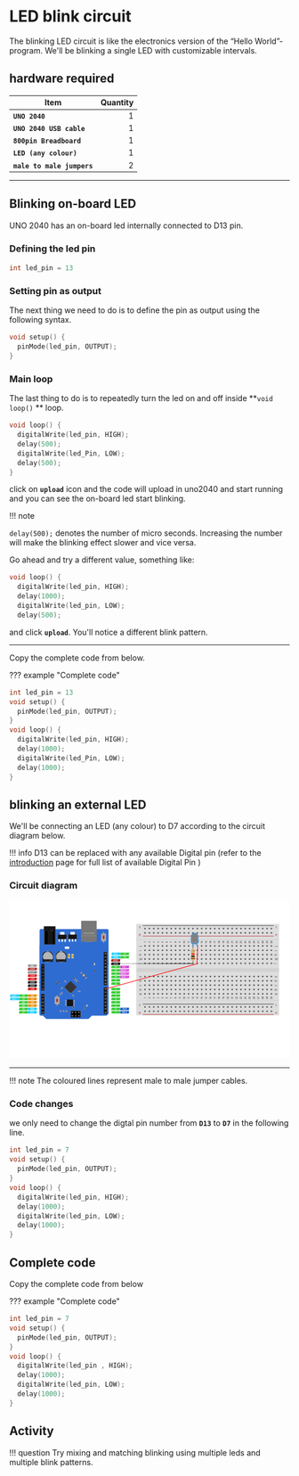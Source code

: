 # LED blink circuit

The blinking LED circuit is like the electronics version of the “Hello World”-program. We'll be blinking a single LED with customizable intervals.

## hardware required

| Item                              | Quantity                          |
| --------------------------------- | --------------------------------: |
| **`UNO 2040 `**                   |  1                                |
| **`UNO 2040 USB cable`**          |  1                                |
| **`800pin Breadboard`**           |  1                                |
| **`LED (any colour)`**            |  1                                |
| **`male to male jumpers`**        |  2                                |

<hr>

## Blinking on-board LED

UNO 2040 has an on-board led internally connected to D13 pin. 

### Defining the led pin

``` c++
int led_pin = 13
```

### Setting pin as output

The next thing we need to do is to define the pin as output using the following syntax.

```c++
void setup() {
  pinMode(led_pin, OUTPUT);
}
```

### Main loop

The last thing to do is to repeatedly turn the led on and off inside **```void loop()``` ** loop.

``` c++
void loop() {
  digitalWrite(led_pin, HIGH);  
  delay(500);                      
  digitalWrite(led_Pin, LOW);  
  delay(500);                      
}
```

click on **`upload`** icon and the code will upload in uno2040 and start running and you can see the on-board led start blinking.

!!! note

`delay(500);` denotes the number of micro seconds. Increasing the number will make the blinking effect slower and vice versa.

Go ahead and try a different value, something like:

``` c++
void loop() {
  digitalWrite(led_pin, HIGH);  
  delay(1000);                     
  digitalWrite(led_pin, LOW);   
  delay(500);                      
```

and click **`upload`**. You'll notice a different blink pattern.

<hr/>

Copy the complete code from below.

??? example "Complete code"
``` c++
int led_pin = 13
void setup() {
  pinMode(led_pin, OUTPUT);
}
void loop() {
  digitalWrite(led_pin, HIGH);
  delay(1000);                    
  digitalWrite(led_Pin, LOW);  
  delay(1000);                      
}
```


## blinking an external LED

We'll be connecting an LED (any colour) to D7 according to the circuit diagram below.

!!! info
    D13 can be replaced with any available Digital pin (refer to the [introduction](index.md#pinout-and-pin-definitions) page for full list of available Digital Pin )

### Circuit diagram

![blink led circuit](assets/blinkled.png)
<hr/>

!!! note
    The coloured lines represent male to male jumper cables.

### Code changes

we only need to change the digtal pin number from **`D13`** to **`D7`** in the following line.

```c++
int led_pin = 7
void setup() {
  pinMode(led_pin, OUTPUT);
}
void loop() {
  digitalWrite(led_pin, HIGH);
  delay(1000);                    
  digitalWrite(led_pin, LOW);  
  delay(1000);                      
}
```

## Complete code

Copy the complete code from below

??? example "Complete code"
``` c++
int led_pin = 7
void setup() {
  pinMode(led_pin, OUTPUT);
}
void loop() {
  digitalWrite(led_pin , HIGH);
  delay(1000);                    
  digitalWrite(led_pin, LOW);  
  delay(1000);                      
}
```


## Activity

!!! question
    Try mixing and matching blinking using multiple leds and multiple blink patterns.
